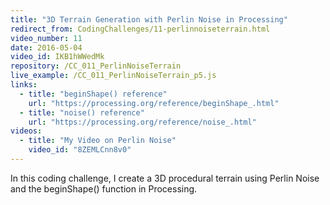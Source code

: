 ```yaml
---
title: "3D Terrain Generation with Perlin Noise in Processing"
redirect_from: CodingChallenges/11-perlinnoiseterrain.html
video_number: 11
date: 2016-05-04
video_id: IKB1hWWedMk
repository: /CC_011_PerlinNoiseTerrain
live_example: /CC_011_PerlinNoiseTerrain_p5.js
links:
  - title: "beginShape() reference"
    url: "https://processing.org/reference/beginShape_.html"
  - title: "noise() reference"
    url: "https://processing.org/reference/noise_.html"
videos:
  - title: "My Video on Perlin Noise"
    video_id: "8ZEMLCnn8v0"
---
```


In this coding challenge, I create a 3D procedural terrain using Perlin Noise and the beginShape() function in Processing.
